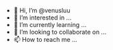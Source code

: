 - 👋 Hi, I’m @venusluu
- 👀 I’m interested in ...
- 🌱 I’m currently learning ...
- 💞️ I’m looking to collaborate on ...
- 📫 How to reach me ...

<!---
venusluu/venusluu is a ✨ special ✨ repository because its `README.md` (this file) appears on your GitHub profile.
You can click the Preview link to take a look at your changes.
--->

